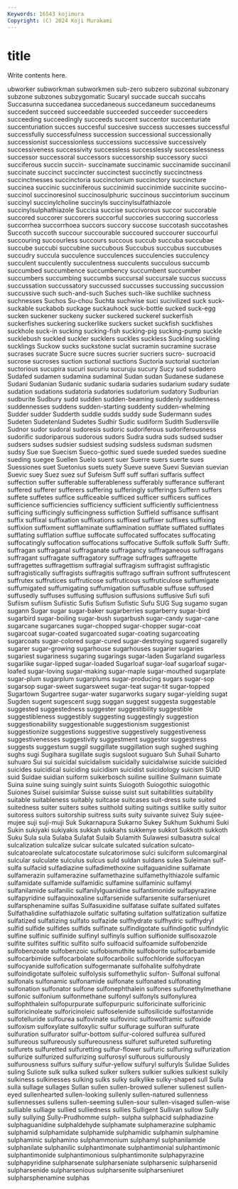 ```yaml
---
Keywords: 16543 kojimura
Copyright: (C) 2024 Koji Murakami
---
```


# title

Write contents here.



ubworker subworkman subworkmen sub-zero subzero subzonal subzonary
subzone subzones subzygomatic Sucaryl succade succah succahs Succasunna succedanea succedaneous
succedaneum succedaneums succedent succeed succeedable succeeded succeeder succeeders succeeding succeedingly
succeeds succent succentor succenturiate succenturiation succes succesful succesive success successes
successful successfully successfulness succession successional successionally successionist successionless successions successive
successively successiveness successivity successless successlessly successlessness successor successoral successors successorship
successory succi succiferous succin succin- succinamate succinamic succinamide succinanil succinate
succinct succincter succinctest succinctly succinctness succinctnesses succinctoria succinctorium succinctory succincture
succinea succinic succiniferous succinimid succinimide succinite succino- succinol succinoresinol succinosulphuric
succinous succintorium succinum succinyl succinylcholine succinyls succinylsulfathiazole succinylsulphathiazole Succisa succise
succivorous succor succorable succored succorer succorers succorful succories succoring succorless
succorrhea succorrhoea succors succory succose succotash succotashes Succoth succoth succour
succourable succoured succourer succourful succouring succourless succours succous succub succuba
succubae succube succubi succubine succubous Succubus succubus succubuses succudry succula
succulence succulences succulencies succulency succulent succulently succulentness succulents succulous succumb
succumbed succumbence succumbency succumbent succumber succumbers succumbing succumbs succursal succursale
succus succuss succussation succussatory succussed succusses succussing succussion succussive such
such-and-such Suches such-like suchlike suchness suchnesses Suchos Su-chou Suchta suchwise
suci sucivilized suck suck- suckable suckabob suckage suckauhock suck-bottle sucked
suck-egg sucken suckener suckeny sucker suckered suckerel suckerfish suckerfishes suckering
suckerlike suckers sucket suckfish suckfishes suckhole suck-in sucking sucking-fish sucking-pig
sucking-pump suckle sucklebush suckled suckler sucklers suckles suckless Suckling suckling
sucklings Suckow sucks suckstone suclat sucramin sucramine sucrase sucrases sucrate
Sucre sucre sucres sucrier sucriers sucro- sucroacid sucrose sucroses suction
suctional suctions Suctoria suctorial suctorian suctorious sucupira sucuri sucuriu sucuruju
sucury Sucy sud sudadero Sudafed sudamen sudamina sudaminal Sudan sudan
Sudanese sudanese Sudani Sudanian Sudanic sudanic sudaria sudaries sudarium sudary
sudate sudation sudations sudatoria sudatories sudatorium sudatory Sudburian sudburite Sudbury
sudd sudden sudden-beaming suddenly suddenness suddennesses suddens sudden-starting suddenty sudden-whelming
Sudder sudder Sudderth suddle sudds suddy sude Sudermann sudes Sudeten
Sudetenland Sudetes Sudhir Sudic sudiform Sudith Sudlersville Sudnor sudor sudoral
sudoresis sudoric sudoriferous sudoriferousness sudorific sudoriparous sudorous sudors Sudra sudra
suds sudsed sudser sudsers sudses sudsier sudsiest sudsing sudsless sudsman
sudsmen sudsy Sue sue Suecism Sueco-gothic sued suede sueded suedes
suedine sueding suegee Suellen Suelo suent suer Suerre suers suerte
sues Suessiones suet Suetonius suets suety Sueve sueve Suevi Suevian
suevian Suevic suey Suez suez suf Sufeism Suff suff suffari
suffaris suffect suffection suffer sufferable sufferableness sufferably sufferance sufferant suffered
sufferer sufferers suffering sufferingly sufferings Suffern suffers suffete suffetes suffice
sufficeable sufficed sufficer sufficers suffices sufficience sufficiencies sufficiency sufficient sufficiently
sufficientness sufficing sufficingly sufficingness suffiction Suffield suffisance suffisant suffix suffixal
suffixation suffixations suffixed suffixer suffixes suffixing suffixion suffixment sufflaminate sufflamination
sufflate sufflated sufflates sufflating sufflation sufflue suffocate suffocated suffocates suffocating
suffocatingly suffocation suffocations suffocative Suffolk suffolk Suffr Suffr. suffragan suffraganal
suffraganate suffragancy suffraganeous suffragans suffragant suffragate suffragatory suffrage suffrages suffragette
suffragettes suffragettism suffragial suffragism suffragist suffragistic suffragistically suffragists suffragitis suffrago
suffrain suffront suffrutescent suffrutex suffrutices suffruticose suffruticous suffruticulose suffumigate suffumigated
suffumigating suffumigation suffusable suffuse suffused suffusedly suffuses suffusing suffusion suffusions
suffusive Sufi sufi Sufiism sufiism Sufiistic Sufis Sufism Sufistic Sufu
SUG Sug sugamo sugan sugann Sugar sugar sugar-baker sugarberries sugarberry
sugar-bird sugarbird sugar-boiling sugar-bush sugarbush sugar-candy sugar-cane sugarcane sugarcanes sugar-chopped
sugar-chopper sugar-coat sugarcoat sugar-coated sugarcoated sugar-coating sugarcoating sugarcoats sugar-colored sugar-cured
sugar-destroying sugared sugarelly sugarer sugar-growing sugarhouse sugarhouses sugarier sugaries sugariest
sugariness sugaring sugarings sugar-laden Sugarland sugarless sugarlike sugar-lipped sugar-loaded Sugarloaf
sugar-loaf sugarloaf sugar-loafed sugar-loving sugar-making sugar-maple sugar-mouthed sugarplate sugar-plum sugarplum
sugarplums sugar-producing sugars sugar-sop sugarsop sugar-sweet sugarsweet sugar-teat sugar-tit sugar-topped
Sugartown Sugartree sugar-water sugarworks sugary sugar-yielding sugat Sugden sugent sugescent
sugg suggan suggest suggesta suggestable suggested suggestedness suggester suggestibility suggestible
suggestibleness suggestibly suggesting suggestingly suggestion suggestionability suggestionable suggestionism suggestionist suggestionize
suggestions suggestive suggestively suggestiveness suggestivenesses suggestivity suggestment suggestor suggestress suggests
suggestum suggil suggillate suggillation sugh sughed sughing sughs sugi Sugihara
sugillate sugis sugsloot suguaro Suh Suhail Suharto suhuaro Sui sui
suicidal suicidalism suicidally suicidalwise suicide suicided suicides suicidical suiciding suicidism
suicidist suicidology suicism SUID suid Suidae suidian suiform suikerbosch suiline
suilline Suilmann suimate Suina suine suing suingly suint suints Suiogoth
Suiogothic suiogothic Suiones Suisei suisimilar Suisse suisse suist suit suitabilities
suitability suitable suitableness suitably suitcase suitcases suit-dress suite suited suitedness
suiter suiters suites suithold suiting suitings suitlike suitly suitor suitoress
suitors suitorship suitress suits suity suivante suivez Suiy sujee-mujee suji
suji-muji Suk Sukarnapura Sukarno Sukey Sukhum Sukhumi Suki Sukin sukiyaki
sukiyakis sukkah sukkahs sukkenye sukkot Sukkoth sukkoth Suku Sula sula
Sulaba Sulafat Sulaib Sulamith Sulawesi sulbasutra sulcal sulcalization sulcalize sulcar
sulcate sulcated sulcation sulcato- sulcatoareolate sulcatocostate sulcatorimose sulci sulciform sulcomarginal
sulcular sulculate sulculus sulcus suld suldan suldans sulea Suleiman sulf-
sulfa sulfacid sulfadiazine sulfadimethoxine sulfaguanidine sulfamate sulfamerazin sulfamerazine sulfamethazine sulfamethylthiazole
sulfamic sulfamidate sulfamide sulfamidic sulfamine sulfaminic sulfamyl sulfanilamide sulfanilic sulfanilylguanidine
sulfantimonide sulfapyrazine sulfapyridine sulfaquinoxaline sulfarsenide sulfarsenite sulfarseniuret sulfarsphenamine sulfas Sulfasuxidine
sulfatase sulfate sulfated sulfates Sulfathalidine sulfathiazole sulfatic sulfating sulfation sulfatization
sulfatize sulfatized sulfatizing sulfato sulfazide sulfhydrate sulfhydric sulfhydryl sulfid sulfide
sulfides sulfids sulfinate sulfindigotate sulfindigotic sulfindylic sulfine sulfinic sulfinide sulfinyl
sulfinyls sulfion sulfionide sulfisoxazole sulfite sulfites sulfitic sulfito sulfo sulfoacid
sulfoamide sulfobenzide sulfobenzoate sulfobenzoic sulfobismuthite sulfoborite sulfocarbamide sulfocarbimide sulfocarbolate sulfocarbolic
sulfochloride sulfocyan sulfocyanide sulfofication sulfogermanate sulfohalite sulfohydrate sulfoindigotate sulfoleic sulfolysis
sulfomethylic sulfon- Sulfonal sulfonal sulfonals sulfonamic sulfonamide sulfonate sulfonated sulfonating
sulfonation sulfonator sulfone sulfonephthalein sulfones sulfonethylmethane sulfonic sulfonium sulfonmethane sulfonyl
sulfonyls sulfonylurea sulfophthalein sulfopurpurate sulfopurpuric sulforicinate sulforicinic sulforicinoleate sulforicinoleic sulfoselenide
sulfosilicide sulfostannide sulfotelluride sulfourea sulfovinate sulfovinic sulfowolframic sulfoxide sulfoxism sulfoxylate
sulfoxylic sulfur sulfurage sulfuran sulfurate sulfuration sulfurator sulfur-bottom sulfur-colored sulfurea
sulfured sulfureous sulfureously sulfureousness sulfuret sulfureted sulfureting sulfurets sulfuretted sulfuretting
sulfur-flower sulfuric sulfuring sulfurization sulfurize sulfurized sulfurizing sulfurosyl sulfurous sulfurously
sulfurousness sulfurs sulfury sulfur-yellow sulfuryl sulfuryls Sulidae Sulides suling Suliote
sulk sulka sulked sulker sulkers sulkier sulkies sulkiest sulkily sulkiness
sulkinesses sulking sulks sulky sulkylike sulky-shaped sull Sulla sulla sullage
sullages Sullan sullen sullen-browed sullener sullenest sullen-eyed sullenhearted sullen-looking sullenly
sullen-natured sullenness sullennesses sullens sullen-seeming sullen-sour sullen-visaged sullen-wise sulliable sulliage
sullied sulliedness sullies Sulligent Sullivan sullow Sully sully sullying Sully-Prudhomme
sulph- sulpha sulphacid sulphadiazine sulphaguanidine sulphaldehyde sulphamate sulphamerazine sulphamic sulphamid
sulphamidate sulphamide sulphamidic sulphamin sulphamine sulphaminic sulphamino sulphammonium sulphamyl sulphanilamide
sulphanilate sulphanilic sulphantimonate sulphantimonial sulphantimonic sulphantimonide sulphantimonious sulphantimonite sulphapyrazine sulphapyridine
sulpharsenate sulpharseniate sulpharsenic sulpharsenid sulpharsenide sulpharsenious sulpharsenite sulpharseniuret sulpharsphenamine sulphas
